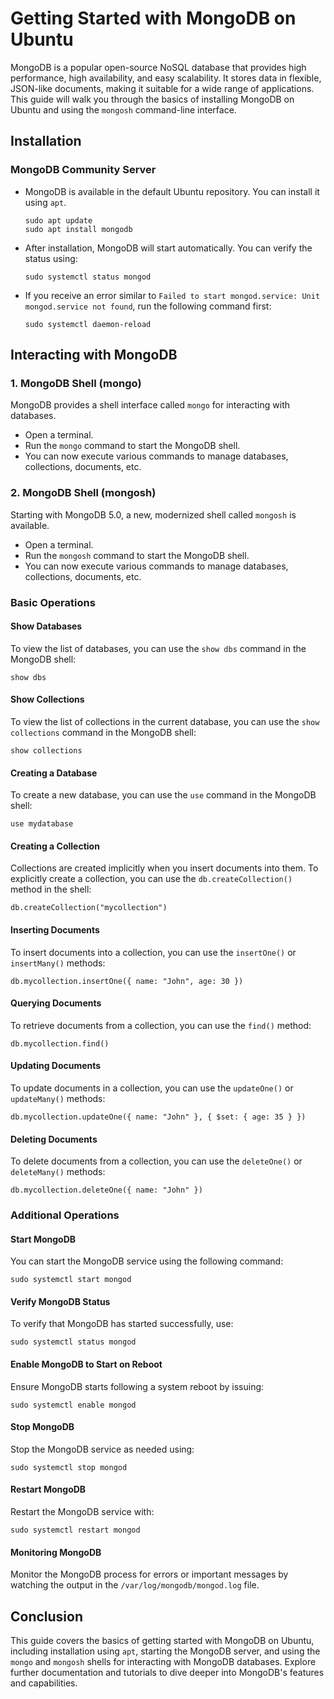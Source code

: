 # Getting Started with MongoDB on Ubuntu

MongoDB is a popular open-source NoSQL database that provides high performance, high availability, and easy scalability.
It stores data in flexible, JSON-like documents, making it suitable for a wide range of applications. This guide will
walk you through the basics of installing MongoDB on Ubuntu and using the `mongosh` command-line interface.

## Installation

### MongoDB Community Server

- MongoDB is available in the default Ubuntu repository. You can install it using `apt`.

  ```shell
  sudo apt update
  sudo apt install mongodb
  ```

- After installation, MongoDB will start automatically. You can verify the status using:

  ```shell
  sudo systemctl status mongod
  ```

- If you receive an error similar to `Failed to start mongod.service: Unit mongod.service not found`, run the following
  command first:

  ```shell
  sudo systemctl daemon-reload
  ```

## Interacting with MongoDB

### 1. MongoDB Shell (mongo)

MongoDB provides a shell interface called `mongo` for interacting with databases.

- Open a terminal.
- Run the `mongo` command to start the MongoDB shell.
- You can now execute various commands to manage databases, collections, documents, etc.

### 2. MongoDB Shell (mongosh)

Starting with MongoDB 5.0, a new, modernized shell called `mongosh` is available.

- Open a terminal.
- Run the `mongosh` command to start the MongoDB shell.
- You can now execute various commands to manage databases, collections, documents, etc.

### Basic Operations

#### Show Databases

To view the list of databases, you can use the `show dbs` command in the MongoDB shell:

```shell
show dbs
```

#### Show Collections

To view the list of collections in the current database, you can use the `show collections` command in the MongoDB
shell:

```shell
show collections
```

#### Creating a Database

To create a new database, you can use the `use` command in the MongoDB shell:

```shell
use mydatabase
```

#### Creating a Collection

Collections are created implicitly when you insert documents into them. To explicitly create a collection, you can use
the `db.createCollection()` method in the shell:

```shell
db.createCollection("mycollection")
```

#### Inserting Documents

To insert documents into a collection, you can use the `insertOne()` or `insertMany()` methods:

```shell
db.mycollection.insertOne({ name: "John", age: 30 })
```

#### Querying Documents

To retrieve documents from a collection, you can use the `find()` method:

```shell
db.mycollection.find()
```

#### Updating Documents

To update documents in a collection, you can use the `updateOne()` or `updateMany()` methods:

```shell
db.mycollection.updateOne({ name: "John" }, { $set: { age: 35 } })
```

#### Deleting Documents

To delete documents from a collection, you can use the `deleteOne()` or `deleteMany()` methods:

```shell
db.mycollection.deleteOne({ name: "John" })
```

### Additional Operations

#### Start MongoDB

You can start the MongoDB service using the following command:

```shell
sudo systemctl start mongod
```

#### Verify MongoDB Status

To verify that MongoDB has started successfully, use:

```shell
sudo systemctl status mongod
```

#### Enable MongoDB to Start on Reboot

Ensure MongoDB starts following a system reboot by issuing:

```shell
sudo systemctl enable mongod
```

#### Stop MongoDB

Stop the MongoDB service as needed using:

```shell
sudo systemctl stop mongod
```

#### Restart MongoDB

Restart the MongoDB service with:

```shell
sudo systemctl restart mongod
```

#### Monitoring MongoDB

Monitor the MongoDB process for errors or important messages by watching the output in the `/var/log/mongodb/mongod.log`
file.

## Conclusion

This guide covers the basics of getting started with MongoDB on Ubuntu, including installation using `apt`, starting the
MongoDB server, and using the `mongo` and `mongosh` shells for interacting with MongoDB databases. Explore further
documentation and tutorials to dive deeper into MongoDB's features and capabilities.